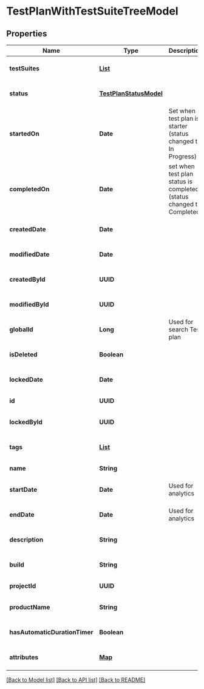 # TestPlanWithTestSuiteTreeModel
## Properties

| Name | Type | Description | Notes |
|------------ | ------------- | ------------- | -------------|
| **testSuites** | [**List**](TestSuiteWithChildrenModel.md) |  | [optional] [default to null] |
| **status** | [**TestPlanStatusModel**](TestPlanStatusModel.md) |  | [optional] [default to null] |
| **startedOn** | **Date** | Set when test plan is starter (status changed to: In Progress) | [optional] [default to null] |
| **completedOn** | **Date** | set when test plan status is completed (status changed to: Completed) | [optional] [default to null] |
| **createdDate** | **Date** |  | [optional] [default to null] |
| **modifiedDate** | **Date** |  | [optional] [default to null] |
| **createdById** | **UUID** |  | [optional] [default to null] |
| **modifiedById** | **UUID** |  | [optional] [default to null] |
| **globalId** | **Long** | Used for search Test plan | [optional] [default to null] |
| **isDeleted** | **Boolean** |  | [optional] [default to null] |
| **lockedDate** | **Date** |  | [optional] [default to null] |
| **id** | **UUID** |  | [default to null] |
| **lockedById** | **UUID** |  | [optional] [default to null] |
| **tags** | [**List**](TagShortModel.md) |  | [optional] [default to null] |
| **name** | **String** |  | [default to null] |
| **startDate** | **Date** | Used for analytics | [optional] [default to null] |
| **endDate** | **Date** | Used for analytics | [optional] [default to null] |
| **description** | **String** |  | [optional] [default to null] |
| **build** | **String** |  | [optional] [default to null] |
| **projectId** | **UUID** |  | [default to null] |
| **productName** | **String** |  | [optional] [default to null] |
| **hasAutomaticDurationTimer** | **Boolean** |  | [optional] [default to null] |
| **attributes** | [**Map**](AnyType.md) |  | [optional] [default to null] |

[[Back to Model list]](../README.md#documentation-for-models) [[Back to API list]](../README.md#documentation-for-api-endpoints) [[Back to README]](../README.md)

